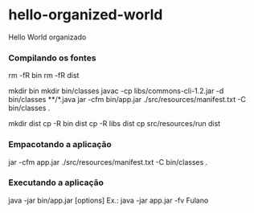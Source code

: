 hello-organized-world
=====================

Hello World  organizado 

### Compilando os fontes
rm -fR bin
rm -fR dist

mkdir bin
mkdir bin/classes
javac -cp libs/commons-cli-1.2.jar -d bin/classes **/*.java
jar -cfm bin/app.jar ./src/resources/manifest.txt -C bin/classes .

mkdir dist
cp -R bin dist 
cp -R libs dist 
cp src/resources/run dist


### Empacotando a aplicação
jar -cfm app.jar ./src/resources/manifest.txt -C bin/classes .

### Executando a aplicação
java -jar bin/app.jar [options] <visitor-name>
Ex.: java -jar app.jar -fv Fulano
